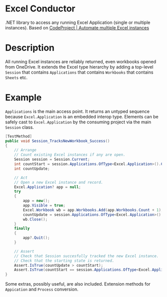 # Excel Conductor
.NET library to access any running Excel Application (single or multiple instances). Based on [CodeProject | Automate multiple Excel instances](https://www.codeproject.com/Articles/1157395/Automate-multiple-Excel-instances)

# Description
All running Excel instances are reliably returned, even workbooks opened from OneDrive. It extends the Excel type hierarchy by adding a top-level `Session` that contains `Applications` that contains `Workbooks` that contains `Sheets` etc.

# Example
`Applications` is the main access point. It returns an untyped sequence because `Excel.Application` is an embedded interop type. Elements can be safely cast to `Excel.Application` by the consuming project via the main `Session` class.

````csharp
[TestMethod]
public void Session_TracksNewWorkbook_Success()
{
	// Arrange
	// Count existing Excel instances if any are open.
	Session session = Session.Current;
	int countStart = session.Applications.OfType<Excel.Application>().Count();
	int countUpdate;

	// Act
	// Open a new Excel instance and record.
	Excel.Application? app = null;
	try
	{
		app = new();
		app.Visible = true;
		Excel.Workbook wb = app.Workbooks.Add(app.Workbooks.Count + 1);
		countUpdate = session.Applications.OfType<Excel.Application>().Count();
		wb.Close();
	}
	finally
	{
		app?.Quit();
	}

	// Assert
	// Check that Session succesfully tracked the new Excel instance.
	// Check that the starting state is returned.
	Assert.IsTrue(countUpdate > countStart);
	Assert.IsTrue(countStart == session.Applications.OfType<Excel.Application>().Count());
}
````
Some extras, possibly useful, are also included. Extension methods for `Appication` and `Process` conversion.
